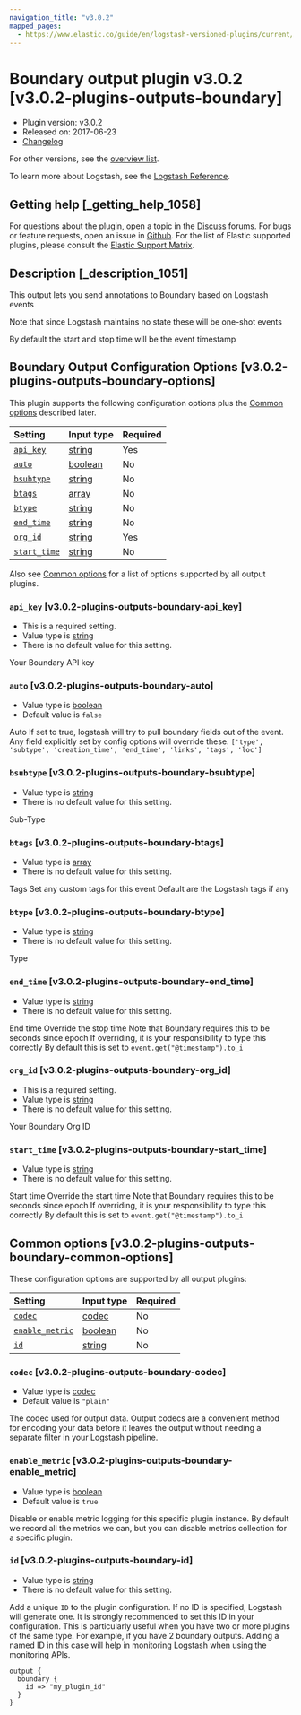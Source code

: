 ```yaml
---
navigation_title: "v3.0.2"
mapped_pages:
  - https://www.elastic.co/guide/en/logstash-versioned-plugins/current/v3.0.2-plugins-outputs-boundary.html
---
```


# Boundary output plugin v3.0.2 [v3.0.2-plugins-outputs-boundary]

* Plugin version: v3.0.2
* Released on: 2017-06-23
* [Changelog](https://github.com/logstash-plugins/logstash-output-boundary/blob/v3.0.2/CHANGELOG.md)

For other versions, see the [overview list](output-boundary-index.md).

To learn more about Logstash, see the [Logstash Reference](https://www.elastic.co/guide/en/logstash/current/index.html).

## Getting help [_getting_help_1058]

For questions about the plugin, open a topic in the [Discuss](http://discuss.elastic.co) forums. For bugs or feature requests, open an issue in [Github](https://github.com/logstash-plugins/logstash-output-boundary). For the list of Elastic supported plugins, please consult the [Elastic Support Matrix](https://www.elastic.co/support/matrix#matrix_logstash_plugins).

## Description [_description_1051]

This output lets you send annotations to Boundary based on Logstash events

Note that since Logstash maintains no state these will be one-shot events

By default the start and stop time will be the event timestamp

## Boundary Output Configuration Options [v3.0.2-plugins-outputs-boundary-options]

This plugin supports the following configuration options plus the [Common options](v3-0-2-plugins-outputs-boundary.md#v3.0.2-plugins-outputs-boundary-common-options) described later.

| Setting | Input type | Required |
| :- | :- | :- |
| [`api_key`](v3-0-2-plugins-outputs-boundary.md#v3.0.2-plugins-outputs-boundary-api_key) | [string](/lsr/value-types.md#string) | Yes |
| [`auto`](v3-0-2-plugins-outputs-boundary.md#v3.0.2-plugins-outputs-boundary-auto) | [boolean](/lsr/value-types.md#boolean) | No |
| [`bsubtype`](v3-0-2-plugins-outputs-boundary.md#v3.0.2-plugins-outputs-boundary-bsubtype) | [string](/lsr/value-types.md#string) | No |
| [`btags`](v3-0-2-plugins-outputs-boundary.md#v3.0.2-plugins-outputs-boundary-btags) | [array](/lsr/value-types.md#array) | No |
| [`btype`](v3-0-2-plugins-outputs-boundary.md#v3.0.2-plugins-outputs-boundary-btype) | [string](/lsr/value-types.md#string) | No |
| [`end_time`](v3-0-2-plugins-outputs-boundary.md#v3.0.2-plugins-outputs-boundary-end_time) | [string](/lsr/value-types.md#string) | No |
| [`org_id`](v3-0-2-plugins-outputs-boundary.md#v3.0.2-plugins-outputs-boundary-org_id) | [string](/lsr/value-types.md#string) | Yes |
| [`start_time`](v3-0-2-plugins-outputs-boundary.md#v3.0.2-plugins-outputs-boundary-start_time) | [string](/lsr/value-types.md#string) | No |

Also see [Common options](v3-0-2-plugins-outputs-boundary.md#v3.0.2-plugins-outputs-boundary-common-options) for a list of options supported by all output plugins.

### `api_key` [v3.0.2-plugins-outputs-boundary-api_key]

* This is a required setting.
* Value type is [string](/lsr/value-types.md#string)
* There is no default value for this setting.

Your Boundary API key

### `auto` [v3.0.2-plugins-outputs-boundary-auto]

* Value type is [boolean](/lsr/value-types.md#boolean)
* Default value is `false`

Auto If set to true, logstash will try to pull boundary fields out of the event. Any field explicitly set by config options will override these. `['type', 'subtype', 'creation_time', 'end_time', 'links', 'tags', 'loc']`

### `bsubtype` [v3.0.2-plugins-outputs-boundary-bsubtype]

* Value type is [string](/lsr/value-types.md#string)
* There is no default value for this setting.

Sub-Type

### `btags` [v3.0.2-plugins-outputs-boundary-btags]

* Value type is [array](/lsr/value-types.md#array)
* There is no default value for this setting.

Tags Set any custom tags for this event Default are the Logstash tags if any

### `btype` [v3.0.2-plugins-outputs-boundary-btype]

* Value type is [string](/lsr/value-types.md#string)
* There is no default value for this setting.

Type

### `end_time` [v3.0.2-plugins-outputs-boundary-end_time]

* Value type is [string](/lsr/value-types.md#string)
* There is no default value for this setting.

End time Override the stop time Note that Boundary requires this to be seconds since epoch If overriding, it is your responsibility to type this correctly By default this is set to `event.get("@timestamp").to_i`

### `org_id` [v3.0.2-plugins-outputs-boundary-org_id]

* This is a required setting.
* Value type is [string](/lsr/value-types.md#string)
* There is no default value for this setting.

Your Boundary Org ID

### `start_time` [v3.0.2-plugins-outputs-boundary-start_time]

* Value type is [string](/lsr/value-types.md#string)
* There is no default value for this setting.

Start time Override the start time Note that Boundary requires this to be seconds since epoch If overriding, it is your responsibility to type this correctly By default this is set to `event.get("@timestamp").to_i`

## Common options [v3.0.2-plugins-outputs-boundary-common-options]

These configuration options are supported by all output plugins:

| Setting | Input type | Required |
| :- | :- | :- |
| [`codec`](v3-0-2-plugins-outputs-boundary.md#v3.0.2-plugins-outputs-boundary-codec) | [codec](/lsr/value-types.md#codec) | No |
| [`enable_metric`](v3-0-2-plugins-outputs-boundary.md#v3.0.2-plugins-outputs-boundary-enable_metric) | [boolean](/lsr/value-types.md#boolean) | No |
| [`id`](v3-0-2-plugins-outputs-boundary.md#v3.0.2-plugins-outputs-boundary-id) | [string](/lsr/value-types.md#string) | No |

### `codec` [v3.0.2-plugins-outputs-boundary-codec]

* Value type is [codec](/lsr/value-types.md#codec)
* Default value is `"plain"`

The codec used for output data. Output codecs are a convenient method for encoding your data before it leaves the output without needing a separate filter in your Logstash pipeline.

### `enable_metric` [v3.0.2-plugins-outputs-boundary-enable_metric]

* Value type is [boolean](/lsr/value-types.md#boolean)
* Default value is `true`

Disable or enable metric logging for this specific plugin instance. By default we record all the metrics we can, but you can disable metrics collection for a specific plugin.

### `id` [v3.0.2-plugins-outputs-boundary-id]

* Value type is [string](/lsr/value-types.md#string)
* There is no default value for this setting.

Add a unique `ID` to the plugin configuration. If no ID is specified, Logstash will generate one. It is strongly recommended to set this ID in your configuration. This is particularly useful when you have two or more plugins of the same type. For example, if you have 2 boundary outputs. Adding a named ID in this case will help in monitoring Logstash when using the monitoring APIs.

```
output {
  boundary {
    id => "my_plugin_id"
  }
}
```
